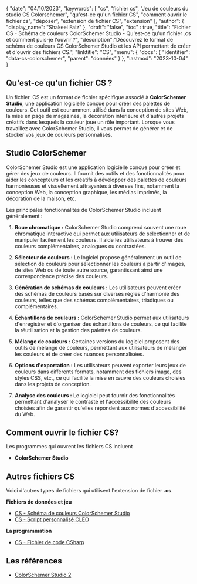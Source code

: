 {
"date": "04/10/2023",
  "keywords": [
"cs",
"fichier cs",
"Jeu de couleurs du studio CS Colorschemer",
"qu'est-ce qu'un fichier CS",
"comment ouvrir le fichier cs",
"déposer",
"extension de fichier CS",
"extension"
],
  "author": {
"display_name": "Shakeel Faiz"
},
"draft": "false",
"toc" : true,
"title": "Fichier CS - Schéma de couleurs ColorSchemer Studio - Qu'est-ce qu'un fichier .cs et comment puis-je l'ouvrir ?",
  "description":"Découvrez le format de schéma de couleurs CS ColorSchemer Studio et les API permettant de créer et d'ouvrir des fichiers CS.",
"linktitle": "CS",
  "menu": {
    "docs": {
      "identifier": "data-cs-colorschemer",
"parent": "données"
}
},
"lastmod": "2023-10-04"
}

## Qu'est-ce qu'un fichier CS ?

Un fichier .CS est un format de fichier spécifique associé à **ColorSchemer Studio**, une application logicielle conçue pour créer des palettes de couleurs. Cet outil est couramment utilisé dans la conception de sites Web, la mise en page de magazines, la décoration intérieure et d'autres projets créatifs dans lesquels la couleur joue un rôle important. Lorsque vous travaillez avec ColorSchemer Studio, il vous permet de générer et de stocker vos jeux de couleurs personnalisés.

## Studio ColorSchemer

ColorSchemer Studio est une application logicielle conçue pour créer et gérer des jeux de couleurs. Il fournit des outils et des fonctionnalités pour aider les concepteurs et les créatifs à développer des palettes de couleurs harmonieuses et visuellement attrayantes à diverses fins, notamment la conception Web, la conception graphique, les médias imprimés, la décoration de la maison, etc.

Les principales fonctionnalités de ColorSchemer Studio incluent généralement :

1. **Roue chromatique :** ColorSchemer Studio comprend souvent une roue chromatique interactive qui permet aux utilisateurs de sélectionner et de manipuler facilement les couleurs. Il aide les utilisateurs à trouver des couleurs complémentaires, analogues ou contrastées.
    






2. **Sélecteur de couleurs :** Le logiciel propose généralement un outil de sélection de couleurs pour sélectionner les couleurs à partir d'images, de sites Web ou de toute autre source, garantissant ainsi une correspondance précise des couleurs.
    






3. **Génération de schémas de couleurs :** Les utilisateurs peuvent créer des schémas de couleurs basés sur diverses règles d'harmonie des couleurs, telles que des schémas complémentaires, triadiques ou complémentaires.
    






4. **Échantillons de couleurs :** ColorSchemer Studio permet aux utilisateurs d'enregistrer et d'organiser des échantillons de couleurs, ce qui facilite la réutilisation et la gestion des palettes de couleurs.
    






5. **Mélange de couleurs :** Certaines versions du logiciel proposent des outils de mélange de couleurs, permettant aux utilisateurs de mélanger les couleurs et de créer des nuances personnalisées.
    






6. **Options d'exportation :** Les utilisateurs peuvent exporter leurs jeux de couleurs dans différents formats, notamment des fichiers image, des styles CSS, etc., ce qui facilite la mise en œuvre des couleurs choisies dans les projets de conception.
    






7. **Analyse des couleurs :** Le logiciel peut fournir des fonctionnalités permettant d'analyser le contraste et l'accessibilité des couleurs choisies afin de garantir qu'elles répondent aux normes d'accessibilité du Web.

## Comment ouvrir le fichier CS?

Les programmes qui ouvrent les fichiers CS incluent

- **ColorSchemer Studio**

## Autres fichiers CS

Voici d'autres types de fichiers qui utilisent l'extension de fichier **.cs**.

**Fichiers de données et jeu**
- [CS - Schéma de couleurs ColorSchemer Studio](/fr/data/cs-colorschemer/)
- [CS - Script personnalisé CLEO](/fr/game/cs-cleo/)

**La programmation**
- [CS - Fichier de code CSharp](/fr/programming/cs/)

## Les références
* [ColorSchemer Studio 2](https://www.colorschemer.com/)

